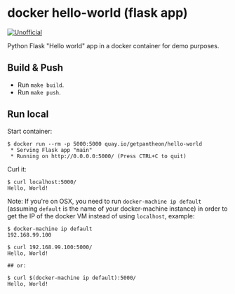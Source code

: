 docker hello-world (flask app)
==============================

[![Unofficial](https://img.shields.io/badge/Pantheon-Unofficial-yellow?logo=pantheon&color=FFDC28)](https://pantheon.io/docs/oss-support-levels#unofficial)

Python Flask "Hello world" app in a docker container for demo purposes.

Build & Push
-------------

- Run `make build`.
- Run `make push`.

Run local
---------

Start container:

```
$ docker run --rm -p 5000:5000 quay.io/getpantheon/hello-world
 * Serving Flask app "main"
 * Running on http://0.0.0.0:5000/ (Press CTRL+C to quit)
```

Curl it:

```
$ curl localhost:5000/
Hello, World!
```

Note: If you're on OSX, you need to run `docker-machine ip default` (assuming
`default` is the name of your docker-machine instance) in order to get the IP
of the docker VM instead of using `localhost`, example:

```
$ docker-machine ip default
192.168.99.100

$ curl 192.168.99.100:5000/
Hello, World!

## or:

$ curl $(docker-machine ip default):5000/
Hello, World!
```
